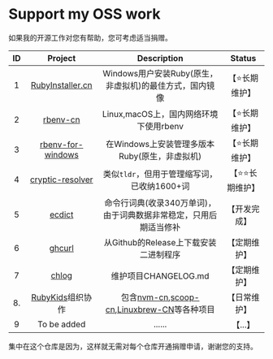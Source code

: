 # Support my OSS work

如果我的开源工作对您有帮助，您可考虑适当捐赠。

|  ID  |                           Project                            |                         Description                          |     Status     |
| :--: | :----------------------------------------------------------: | :----------------------------------------------------------: | :------------: |
|  1   |        [RubyInstaller.cn](https://rubyinstaller.cn/)         |   Windows用户安装Ruby(原生，非虚拟机)的最佳方式，国内镜像    | 【⭐长期维护】  |
|  2   |       [rbenv-cn](https://gitee.com/RubyKids/rbenv-cn)        |            Linux,macOS上，国内网络环境下使用rbenv            | 【⭐长期维护】  |
|  3   | [rbenv-for-windows](https://github.com/ccmywish/rbenv-for-windows) |        在Windows上安装管理多版本Ruby(原生，非虚拟机)         | 【⭐长期维护】  |
|  4   | [cryptic-resolver](https://github.com/cryptic-resolver/cr.rb) |         类似`tldr`，但用于管理缩写词，已收纳1600+词          | 【⭐⭐长期维护】 |
|  5   |         [ecdict](https://gitee.com/ccmywish/ecdict)          | 命令行词典(收录340万单词)，由于词典数据非常稳定，只用后期适当修补 |  【开发完成】  |
|  6   |         [ghcurl](git@github.com:ccmywish/ghcurl.git)         |            从Github的Release上下载安装二进制程序             |  【定期维护】  |
|  7   |          [chlog](https://github.com/ccmywish/chlog)          |                     维护项目CHANGELOG.md                     |  【定期维护】  |
|  8.  |        [RubyKids](https://gitee.com/RubyKids)组织协作        | 包含[nvm-cn](https://gitee.com/RubyKids/nvm-cn),[scoop-cn](https://gitee.com/RubyKids/scoop-cn),[Linuxbrew-CN](https://gitee.com/RubyKids/Linuxbrew-CN)等各种项目 |  【日常维护】  |
|  9   |                         To be added                          |                            ......                            |    【...】     |



集中在这个仓库是因为，这样就无需对每个仓库开通捐赠申请，谢谢您的支持。

